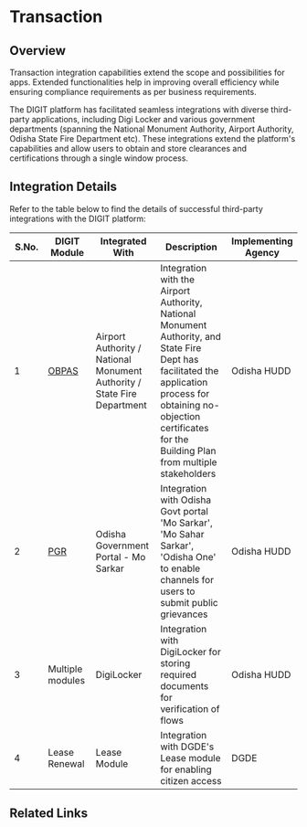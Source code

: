# Transaction

## Overview

Transaction integration capabilities extend the scope and possibilities for apps. Extended functionalities help in improving overall efficiency while ensuring compliance requirements as per business requirements.

The DIGIT platform has facilitated seamless integrations with diverse third-party applications, including Digi Locker and various government departments (spanning the National Monument Authority, Airport Authority, Odisha State Fire Department etc). These integrations extend the platform's capabilities and allow users to obtain and store clearances and certifications through a single window process.

## Integration Details

Refer to the table below to find the details of successful third-party integrations with the DIGIT platform:

<table><thead><tr><th width="81">S.No.</th><th width="118">DIGIT Module</th><th width="165">Integrated  With</th><th width="303">Description</th><th>Implementing Agency</th></tr></thead><tbody><tr><td>1</td><td><a href="https://urban.digit.org/products/modules/online-building-plan-approval-system-obpas">OBPAS</a></td><td>Airport Authority / National Monument Authority / State Fire Department</td><td>Integration with the Airport Authority, National Monument Authority, and State Fire Dept has facilitated the application process for obtaining no-objection certificates for the Building Plan from multiple stakeholders</td><td>Odisha HUDD</td></tr><tr><td>2</td><td><a href="https://urban.digit.org/products/modules/public-grievances-and-redressal">PGR</a></td><td>Odisha Government Portal - Mo Sarkar</td><td>Integration with Odisha Govt portal 'Mo Sarkar', 'Mo Sahar Sarkar', 'Odisha One' to enable channels for  users to submit public grievances</td><td>Odisha HUDD</td></tr><tr><td>3</td><td>Multiple modules</td><td>DigiLocker</td><td>Integration with DigiLocker for storing required documents for verification of flows</td><td>Odisha HUDD</td></tr><tr><td>4</td><td>Lease Renewal</td><td>Lease Module </td><td>Integration with DGDE's Lease module for enabling citizen access</td><td>DGDE</td></tr></tbody></table>

## Related Links

